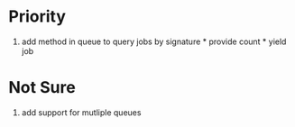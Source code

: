 Priority
=======

  1. add method in queue to query jobs by signature
    * provide count
    * yield job


Not Sure
=======

  1. add support for mutliple queues
